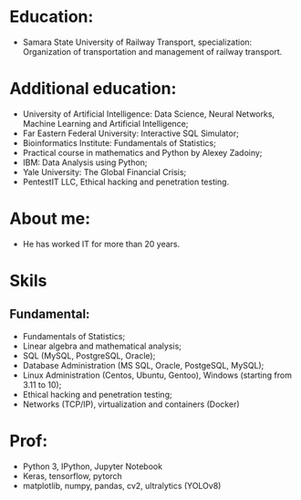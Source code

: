 # Education:
- Samara State University of Railway Transport, specialization: Organization of transportation and management of railway transport.
# Additional education:
- University of Artificial Intelligence: Data Science, Neural Networks, Machine Learning and Artificial Intelligence;
- Far Eastern Federal University: Interactive SQL Simulator;
- Bioinformatics Institute: Fundamentals of Statistics;
- Practical course in mathematics and Python by Alexey Zadoiny;
- IBM: Data Analysis using Python;
- Yale University: The Global Financial Crisis;
- PentestIT LLC, Ethical hacking and penetration testing.
# About me:
- He has worked IT for more than 20 years.
# Skils
## Fundamental:
- Fundamentals of Statistics;
- Linear algebra and mathematical analysis;
- SQL (MySQL, PostgreSQL, Oracle);
- Database Administration (MS SQL, Oracle, PostgeSQL, MySQL);
- Linux Administration (Centos, Ubuntu, Gentoo), Windows (starting from 3.11 to 10);
- Ethical hacking and penetration testing;
- Networks (TCP/IP), virtualization and containers (Docker)
# Prof:
- Python 3, IPython, Jupyter Notebook
- Keras, tensorflow, pytorch
- matplotlib, numpy, pandas, cv2, ultralytics (YOLOv8)
